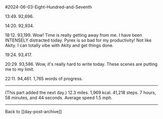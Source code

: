 #2024-06-03-Eight-Hundred-and-Seventh

13:49.  92,696.

14:20.  92,934.

18:12.  93,199.  Wow!  Time is really getting away from me.  I have been INTENSELY distracted today.  Pyrex is so bad for my productivity!  Not like Akity.  I can totally vibe with Akity and get things done.

19:24.  93,417.

20:29.  93,586.  Wow, it's really hard to write today.  These scenes are putting me to my limit.

22:11.  94,461.  1,765 words of progress.

---
(This part added the next day.)  12.3 miles.  1,969 kcal.  41,218 steps.  7 hours, 58 minutes, and 44 seconds.  Average speed 1.5 mph.

---
Back to [[day-post-archive]]
